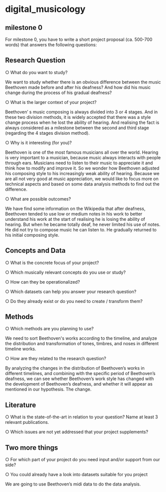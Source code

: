 # digital_musicology

## milestone 0
For milestone 0, you have to write a short project proposal (ca. 500-700 words) that answers the following questions:

## Research Question 
○ What do you want to study? 

We want to study whether there is an obvious difference between the music Beethoven made before and after his deafness? And how did his music change during the process of his gradual deafness?

○ What is the larger context of your project? 

Beethoven’ s music composing is always divided into 3 or 4 stages. And in these two division methods, it is widely accepted that there was a style change process when he lost the ability of hearing. And realising the fact is always considered as a milestone between the second and third stage (regarding the 4 stages division method).

○ Why is it interesting (for you)? 

Beethoven is one of the most famous musicians all over the world. Hearing is very important to a musician, because music always interacts with people through ears. Musicians need to listen to their music to appreciate it and think how to modify and improve it. So we wonder how  Beethoven adjusted his composing style to his increasingly weak ability of hearing. Because we are all not very good at music appreciation, we would like to focus more on technical aspects and based on some data analysis methods to find out the difference.

○ What are possible outcomes?

We have find some information on the Wikipedia that after deafness, Beethoven tended to use low or medium notes in his work to better understand his work at the start of realising he is losing the ability of hearing. But when he became totally deaf, he never limited his use of notes. He did not try to compose music he can listen to. He gradually returned to his initial composing style.

## Concepts and Data 
 
○ What is the concrete focus of your project? 

○ Which musically relevant concepts do you use or study? 

○ How can they be operationalized? 


○ Which datasets can help you answer your research question? 


○ Do they already exist or do you need to create / transform them? 


## Methods

○ Which methods are you planning to use? 

We need to sort Beethoven's works according to the timeline, and analyze the distribution and transformation of tones, timbres, and noses in different timeline works.

○ How are they related to the research question? 

By analyzing the changes in the distribution of Beethoven’s works in different timelines, and combining with the specific period of Beethoven’s deafness, we can see whether Beethoven’s work style has changed with the development of Beethoven’s deafness, and whether it will appear as mentioned in our hypothesis. The change.

## Literature 

○ What is the state-of-the-art in relation to your question? Name at least 3 relevant publications. 

○ Which issues are not yet addressed that your project supplements?
 
## Two more things 

○ For which part of your project do you need input and/or support from our side?

○ You could already have a look into datasets suitable for you project

We are going to use Beethoven’s midi data to do the data analysis.
